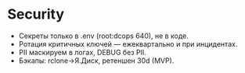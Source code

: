 # Security
- Секреты только в .env (root:dcops 640), не в коде.
- Ротация критичных ключей — ежеквартально и при инцидентах.
- PII маскируем в логах, DEBUG без PII.
- Бэкапы: rclone→Я.Диск, ретеншен 30d (MVP).
